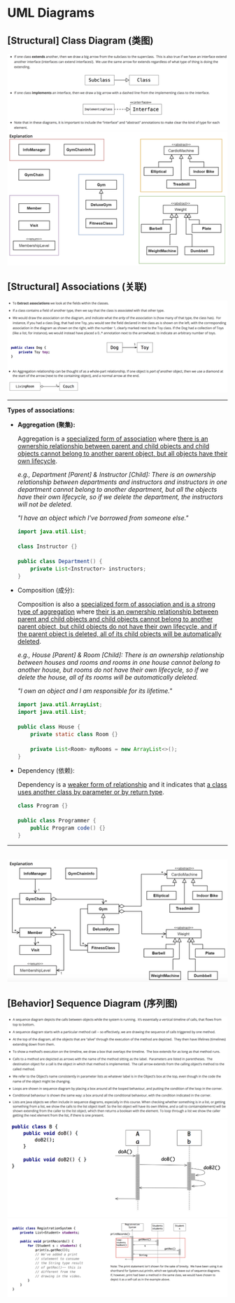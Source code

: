 # UML Diagrams

## [Structural] Class Diagram (类图)

<img src="https://github.com/Ziang-Lu/Software-Development-and-Design/blob/master/3-UML%20Diagrams/class_hierarchy.png?raw=true">

<br>

<img src="https://github.com/Ziang-Lu/Software-Development-and-Design/blob/master/3-UML%20Diagrams/class_hierarchy_example.png?raw=true">

<br>

## [Structural] Associations (关联)

<img src="https://github.com/Ziang-Lu/Software-Development-and-Design/blob/master/3-UML%20Diagrams/associations.png?raw=true">

***

**Types of associations:**

* **Aggregation (聚集):**

  Aggregation is a <u>specialized form of association</u> where <u>there is an ownership relationship between parent and child objects and child objects cannot belong to another parent object, but all objects have their own lifecycle</u>.

  *e.g., Department [Parent] & Instructor [Child]: There is an ownership relationship between departments and instructors and instructors in one department cannot belong to another department, but all the objects have their own lifecycle, so if we delete the department, the instructors will not be deleted.*

  *"I have an object which I've borrowed from someone else."*

  ```java
  import java.util.List;
  
  class Instructor {}
  
  public class Department() {
      private List<Instructor> instructors;
  }
  ```

* Composition (成分):

  Composition is also a <u>specialized form of association and is a strong type of aggregation</u> where <u>their is an ownership relationship between parent and child objects and child objects cannot belong to another parent object, but child objects do not have their own lifecycle, and if the parent object is deleted, all of its child objects will be automatically deleted</u>.

  *e.g.,  House [Parent] & Room [Child]: There is an ownership relationship between houses and rooms and rooms in one house cannot belong to another house, but rooms do not have their own lifecycle, so if we delete the house, all of its rooms will be automatically deleted.*

  *"I own an object and I am responsible for its lifetime."*

  ```java
  import java.util.ArrayList;
  import java.util.List;
  
  public class House {
      private static class Room {}
  
      private List<Room> myRooms = new ArrayList<>();
  }
  ```

* Dependency (依赖):

  Dependency is a <u>weaker form of relationship</u> and it indicates that <u>a class uses another class by parameter or by return type</u>.

  ```java
  class Program {}
  
  public class Programmer {
      public Program code() {}
  }
  ```

***

<br>

<img src="https://github.com/Ziang-Lu/Software-Development-and-Design/blob/master/3-UML%20Diagrams/associations_example.png?raw=true">

<br>

## [Behavior] Sequence Diagram (序列图)

<img src="https://github.com/Ziang-Lu/Software-Development-and-Design/blob/master/3-UML%20Diagrams/sequence_diagram.png?raw=true">

<br>

<img src="https://github.com/Ziang-Lu/Software-Development-and-Design/blob/master/3-UML%20Diagrams/sequence_diagram_simple.png?raw=true">

<br>

<img src="https://github.com/Ziang-Lu/Software-Development-and-Design/blob/master/3-UML%20Diagrams/sequence_diagram_loop.png?raw=true">


